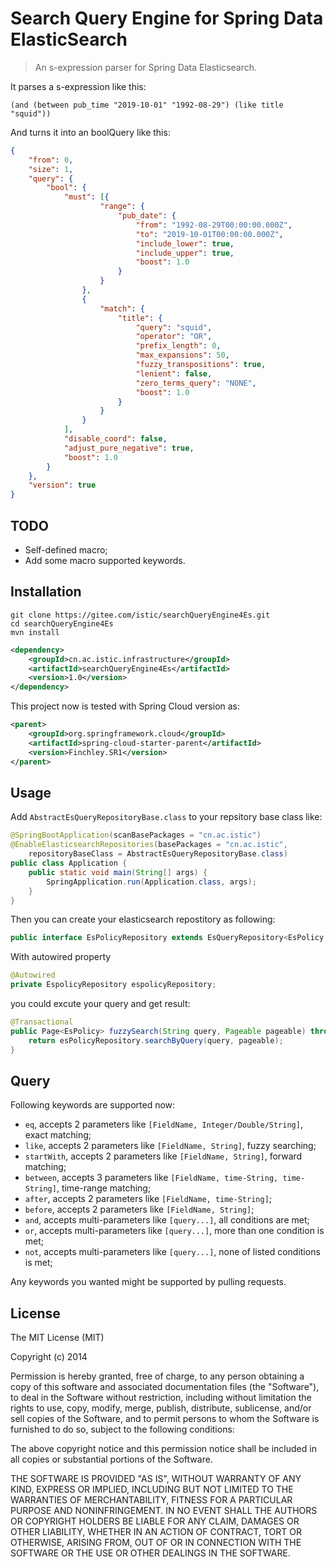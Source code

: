 # Search Query Engine for Spring Data ElasticSearch

> An s-expression parser for Spring Data Elasticsearch.

It parses a s-expression like this:
```
(and (between pub_time "2019-10-01" "1992-08-29") (like title "squid"))
```

And turns it into an boolQuery like this:

```json
{
	"from": 0,
	"size": 1,
	"query": {
		"bool": {
			"must": [{
					"range": {
						"pub_date": {
							"from": "1992-08-29T00:00:00.000Z",
							"to": "2019-10-01T00:00:00.000Z",
							"include_lower": true,
							"include_upper": true,
							"boost": 1.0
						}
					}
				},
				{
					"match": {
						"title": {
							"query": "squid",
							"operator": "OR",
							"prefix_length": 0,
							"max_expansions": 50,
							"fuzzy_transpositions": true,
							"lenient": false,
							"zero_terms_query": "NONE",
							"boost": 1.0
						}
					}
				}
			],
			"disable_coord": false,
			"adjust_pure_negative": true,
			"boost": 1.0
		}
	},
	"version": true
}
```

## TODO
* Self-defined macro;
* Add some macro supported keywords.

## Installation

```shell
git clone https://gitee.com/istic/searchQueryEngine4Es.git
cd searchQueryEngine4Es
mvn install
```
```xml
<dependency>
    <groupId>cn.ac.istic.infrastructure</groupId>
    <artifactId>searchQueryEngine4Es</artifactId>
    <version>1.0</version>
</dependency>
```
This project now is tested with Spring Cloud version as:
```xml
<parent>
    <groupId>org.springframework.cloud</groupId>
    <artifactId>spring-cloud-starter-parent</artifactId>
    <version>Finchley.SR1</version>
</parent>
```

## Usage
Add `AbstractEsQueryRepositoryBase.class` to your repsitory base class like:
```java
@SpringBootApplication(scanBasePackages = "cn.ac.istic")
@EnableElasticsearchRepositories(basePackages = "cn.ac.istic",
    repositoryBaseClass = AbstractEsQueryRepositoryBase.class)
public class Application {
    public static void main(String[] args) {
        SpringApplication.run(Application.class, args);
    }
}
```
Then you can create your elasticsearch repostitory as following:
```java
public interface EsPolicyRepository extends EsQueryRepository<EsPolicy, Integer> {}
```
With autowired property
```java
@Autowired 
private EspolicyRepository espolicyRepository;
```

you could excute your query and get result:
```java
@Transactional
public Page<EsPolicy> fuzzySearch(String query, Pageable pageable) throws ThrowOutMessageAndDataException {
    return esPolicyRepository.searchByQuery(query, pageable);
}
```

## Query
Following keywords are supported now:
* `eq`, accepts 2 parameters like `[FieldName, Integer/Double/String]`,  exact matching;
* `like`, accepts 2 parameters like `[FieldName, String]`, fuzzy searching;
* `startWith`, accepts 2 parameters like `[FieldName, String]`,  forward matching;
* `between`, accepts 3 parameters like `[FieldName, time-String, time-String]`, time-range matching;
* `after`, accepts 2 parameters like `[FieldName, time-String]`;
* `before`, accepts 2 parameters like `[FieldName, String]`;
* `and`, accepts multi-parameters like `[query...]`, all conditions are met;
* `or`, accepts multi-parameters like `[query...]`, more than one condition is met;
* `not`, accepts multi-parameters like `[query...]`, none of listed conditions is met;

Any keywords you wanted might be supported by pulling requests.

## License

The MIT License (MIT)

Copyright (c) 2014

Permission is hereby granted, free of charge, to any person obtaining a copy
of this software and associated documentation files (the "Software"), to deal
in the Software without restriction, including without limitation the rights
to use, copy, modify, merge, publish, distribute, sublicense, and/or sell
copies of the Software, and to permit persons to whom the Software is
furnished to do so, subject to the following conditions:

The above copyright notice and this permission notice shall be included in all
copies or substantial portions of the Software.

THE SOFTWARE IS PROVIDED "AS IS", WITHOUT WARRANTY OF ANY KIND, EXPRESS OR
IMPLIED, INCLUDING BUT NOT LIMITED TO THE WARRANTIES OF MERCHANTABILITY,
FITNESS FOR A PARTICULAR PURPOSE AND NONINFRINGEMENT. IN NO EVENT SHALL THE
AUTHORS OR COPYRIGHT HOLDERS BE LIABLE FOR ANY CLAIM, DAMAGES OR OTHER
LIABILITY, WHETHER IN AN ACTION OF CONTRACT, TORT OR OTHERWISE, ARISING FROM,
OUT OF OR IN CONNECTION WITH THE SOFTWARE OR THE USE OR OTHER DEALINGS IN THE
SOFTWARE.
